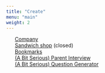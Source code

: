 ```yaml
---
title: "Create"
menu: "main"
weight: 2
---
```

<style>
  ul {
   list-style: none; 
  }
</style>
- [Company](https://en.jagunbae.com)
- [Sandwich shop](https://reviews.cheesylazy.com/) (closed)
- [Bookmarks](https://links.kangminsuk.com/bookmarks/shared)
- [(A Bit Serious) Parent Interview](https://kangmins.uk/interview/)
- [(A Bit Serious) Question Generator](https://kangmins.uk/conversation/)